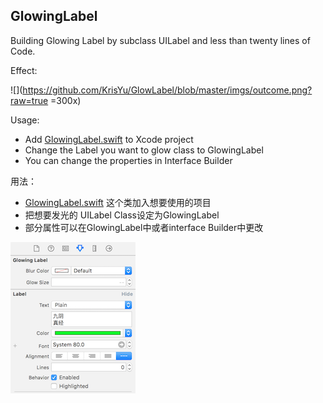 ## GlowingLabel




Building Glowing Label by subclass UILabel and less than twenty lines of Code.

Effect:

![](https://github.com/KrisYu/GlowLabel/blob/master/imgs/outcome.png?raw=true =300x)

Usage: 

- Add [GlowingLabel.swift][id0] to Xcode project
- Change the Label you want to glow class to GlowingLabel
- You can change the properties in Interface Builder

用法：

- [GlowingLabel.swift][id0] 这个类加入想要使用的项目
- 把想要发光的 UILabel Class设定为GlowingLabel
- 部分属性可以在GlowingLabel中或者interface Builder中更改

[id0]:https://github.com/KrisYu/GlowLabel/blob/master/GlowingLabel.swift


![](https://github.com/KrisYu/GlowLabel/blob/master/imgs/settings.png?raw=true)






